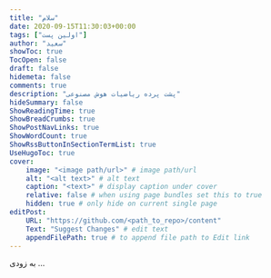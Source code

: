 ```yaml
---
title: "سلام"
date: 2020-09-15T11:30:03+00:00
tags: ["اولین پست"]
author: "سعید"
showToc: true
TocOpen: false
draft: false
hidemeta: false
comments: true
description: "پشت پرده ریاضیات هوش مصنوعی"
hideSummary: false
ShowReadingTime: true
ShowBreadCrumbs: true
ShowPostNavLinks: true
ShowWordCount: true
ShowRssButtonInSectionTermList: true
UseHugoToc: true
cover:
    image: "<image path/url>" # image path/url
    alt: "<alt text>" # alt text
    caption: "<text>" # display caption under cover
    relative: false # when using page bundles set this to true
    hidden: true # only hide on current single page
editPost:
    URL: "https://github.com/<path_to_repo>/content"
    Text: "Suggest Changes" # edit text
    appendFilePath: true # to append file path to Edit link
---
```

به زودی ...